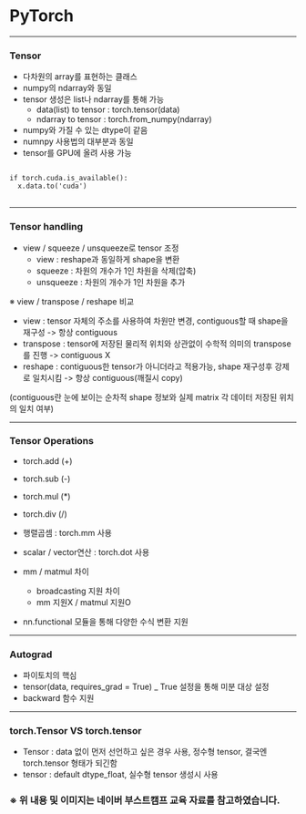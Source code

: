 # PyTorch

* * *

### Tensor

- 다차원의 array를 표현하는 클래스
- numpy의 ndarray와 동일 
- tensor 생성은 list나 ndarray를 통해 가능
  - data(list) to tensor : torch.tensor(data)
  - ndarray to tensor : torch.from_numpy(ndarray)
- numpy와 가질 수 있는 dtype이 같음
- numnpy 사용법의 대부분과 동일
- tensor를 GPU에 올려 사용 가능
<pre>
<code>
if torch.cuda.is_available():
  x.data.to('cuda')
</code>
</pre>

* * *

### Tensor handling
- view / squeeze / unsqueeze로 tensor 조정
  - view : reshape과 동일하게 shape을 변환
  - squeeze : 차원의 개수가 1인 차원을 삭제(압축)
  - unsqueeze : 차원의 개수가 1인 차원을 추가

※ view / transpose / reshape 비교
- view : tensor 자체의 주소를 사용하여 차원만 변경, contiguous할 때 shape을 재구성 -> 항상 contiguous
- transpose : tensor에 저장된 물리적 위치와 상관없이 수학적 의미의 transpose를 진행 -> contiguous X
- reshape : contiguous한 tensor가 아니더라고 적용가능, shape 재구성후 강제로 일치시킴 -> 항상 contiguous(깨질시 copy)

(contiguous란 눈에 보이는 순차적 shape 정보와 실제 matrix 각 데이터 저장된 위치의 일치 여부)

* * *

### Tensor Operations
- torch.add (+)
- torch.sub (-)
- torch.mul (*)
- torch.div (/)
- 행렬곱셈 : torch.mm 사용
- scalar / vector연산 : torch.dot 사용
- mm / matmul 차이
  - broadcasting 지원 차이
  - mm 지원X / matmul 지원O

- nn.functional 모듈을 통해 다양한 수식 변환 지원

* * *

### Autograd
- 파이토치의 핵심
- tensor(data, requires_grad = True) _ True 설정을 통해 미분 대상 설정
- backward 함수 지원

* * *

### torch.Tensor VS torch.tensor

- Tensor : data 없이 먼저 선언하고 싶은 경우 사용, 정수형 tensor, 결국엔 torch.tensor 형태가 되긴함
- tensor : default dtype_float, 실수형 tensor 생성시 사용



### ※ 위 내용 및 이미지는 네이버 부스트캠프 교육 자료를 참고하였습니다.
